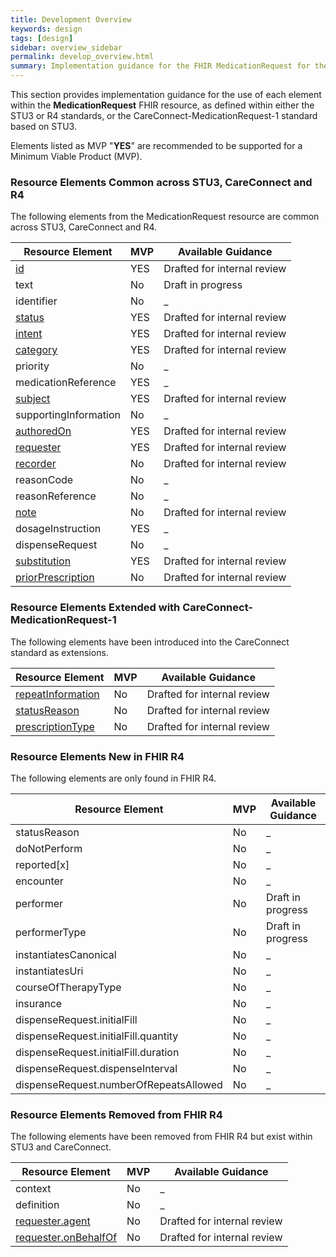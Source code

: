 ```yaml
---
title: Development Overview
keywords: design
tags: [design]
sidebar: overview_sidebar
permalink: develop_overview.html
summary: Implementation guidance for the FHIR MedicationRequest for the ePMA to Pharmacy use case.
---
```


This section provides implementation guidance for the use of each element within the **MedicationRequest** FHIR resource, as defined within either the STU3 or R4 standards, or the CareConnect-MedicationRequest-1 standard based on STU3.

Elements listed as MVP "**YES**" are recommended to be supported for a Minimum Viable Product (MVP).

### Resource Elements Common across STU3, CareConnect and R4

The following elements from the MedicationRequest resource are common across STU3, CareConnect and R4.

| Resource Element | MVP | Available Guidance |
| -- | -- | -- |
| [id](develop_medicationrequest_id.html) | YES | Drafted for internal review |
| text | No | Draft in progress |
| identifier | No | _ |
| [status](develop_medicationrequest_status.html) | YES | Drafted for internal review |
| [intent](develop_medicationrequest_intent.html) | YES | Drafted for internal review |
| [category](develop_medicationrequest_category.html) | YES | Drafted for internal review |
| priority | No | _ |
| medicationReference | YES | _ |
| [subject](develop_medicationrequest_subject.html) | YES | Drafted for internal review |
| supportingInformation | No | _ |
| [authoredOn](develop_medicationrequest_authoredon.html) | YES | Drafted for internal review |
| [requester](develop_medicationrequest_requester.html) | YES | Drafted for internal review |
| [recorder](develop_medicationrequest_recorder.html) | No | Drafted for internal review |
| reasonCode | No | _ |
| reasonReference | No | _ |
| [note](develop_medicationrequest_note.html) | No | Drafted for internal review |
| dosageInstruction | YES | _ |
| dispenseRequest | No | _ |
| [substitution](develop_medicationrequest_substitution.html) | YES | Drafted for internal review |
| [priorPrescription](develop_medicationrequest_priorprescription.html) | No | Drafted for internal review |

### Resource Elements Extended with CareConnect-MedicationRequest-1

The following elements have been introduced into the CareConnect standard as extensions.

| Resource Element |  MVP | Available Guidance |
| -- | -- | -- |
| [repeatInformation](develop_medicationrequest_cc_repeatinformation.html) | No | Drafted for internal review |
| [statusReason](develop_medicationrequest_cc_statusreason.html) | No | Drafted for internal review |
| [prescriptionType](develop_medicationrequest_cc_prescriptiontype.html) | No | Drafted for internal review |

### Resource Elements New in FHIR R4

The following elements are only found in FHIR R4.

| Resource Element | MVP | Available Guidance |
| -- | -- | -- |
| statusReason | No | _ |
| doNotPerform | No | _ |
| reported[x] | No | _ |
| encounter | No | _ |
| performer | No | Draft in progress |
| performerType | No | Draft in progress |
| instantiatesCanonical | No | _ |
| instantiatesUri | No | _ |
| courseOfTherapyType | No | _ |
| insurance | No | _ |
| dispenseRequest.initialFill | No | _ |
| dispenseRequest.initialFill.quantity | No | _ |
| dispenseRequest.initialFill.duration | No | _ |
| dispenseRequest.dispenseInterval | No | _ |
| dispenseRequest.numberOfRepeatsAllowed | No | _ |

### Resource Elements Removed from FHIR R4 

The following elements have been removed from FHIR R4 but exist within STU3 and CareConnect.

| Resource Element | MVP | Available Guidance |
| -- | -- | -- |
| context | No | _ |
| definition | No | _ |
| [requester.agent](develop_medicationrequest_requester.html) | No | Drafted for internal review |
| [requester.onBehalfOf](develop_medicationrequest_requester.html) | No | Drafted for internal review |

